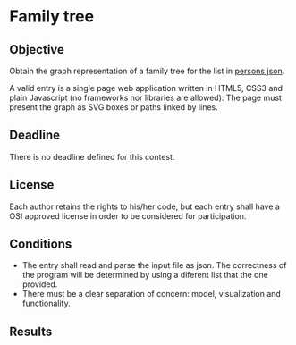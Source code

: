 # Family tree

## Objective
Obtain the graph representation of a family tree for the list in [persons.json](https://github.com/ideati/challenges/blob/master/frontend/tree/persons.json).

A valid entry is a single page web application written in HTML5, CSS3 and plain Javascript (no frameworks nor libraries are allowed). The page must present the graph as SVG boxes or paths linked by lines.

## Deadline
There is no deadline defined for this contest.

## License
Each author retains the rights to his/her code, but each entry shall have a OSI approved license in order to be considered for participation.

## Conditions
- The entry shall read and parse the input file as json. The correctness of the program will be determined by using a diferent list that the one provided.
- There must be a clear separation of concern: model, visualization and functionality.

## Results
